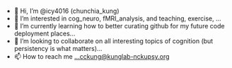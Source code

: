 - 👋 Hi, I’m @icy4016 (chunchia_kung)
- 👀 I’m interested in cog_neuro, fMRI_analysis, and teaching, exercise, ...
- 🌱 I’m currently learning how to better curating github for my future code deployment places...
- 💞️ I’m looking to collaborate on all interesting topics of cognition (but persistency is what matters)...
- 📫 How to reach me ...cckung@kunglab-nckupsy.org

<!---
icy4016/icy4016 is a ✨ special ✨ repository because its `README.md` (this file) appears on your GitHub profile.
You can click the Preview link to take a look at your changes.
--->
